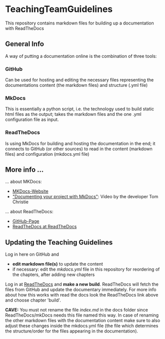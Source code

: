 # TeachingTeamGuidelines
This repository contains markdown files for building up a documentation with ReadTheDocs

## General Info

A way of putting a documentation online is the combination of three tools:

### GitHub

Can be used for hosting and editing the necessary files representing the documentations content (the markdown files) and structure (.yml file)

### MkDocs

This is essentially a python script, i.e. the technology used to build static html files as the output; takes the markdown files and the one .yml configuration file as input.

### ReadTheDocs

Is using MkDocs for building and hosting the documentation in the end; it connects to GitHub (or other sources) to read in the content (markdown files) and configuration (mkdocs.yml file)


## More info ...

... about MKDocs:

 - [MKDocs-Website](http://www.mkdocs.org/)
 - ["Documenting your project with MkDocs"](https://ep2014.europython.eu/de/schedule/sessions/39/): Video by the developer Tom Christie
 

... about ReadTheDocs:

 - [GitHub-Page](https://github.com/rtfd/readthedocs.org)
 - [ReadTheDocs at ReadTheDocs](http://read-the-docs.readthedocs.org/en/latest/)
 
 
## Updating the Teaching Guidelines

Log in here on GitHub and
- **edit markdown file(s)** to update the content
- if necessary: edit the *mkdocs.yml* file in this repository for reordering of the chapters, after adding new chapters

Log in at [ReadTheDocs](https:/readthedocs.org) and **make a new build**. ReadTheDocs will fetch the files from GitHub and update the documentary immediately. For more info about how this works with read the docs look the ReadTheDocs link above and choose chapter 'build'.

**CAVE:** You must not rename the file *index.md* in the docs folder since ReadTheDocs/mkDocs needs this file named this way. In case of renaming the other markdown files with the documentation content make sure to also adjust these changes inside the mkdocs.yml file (the file which determines the structure/order for the files appearing in the documentation).
